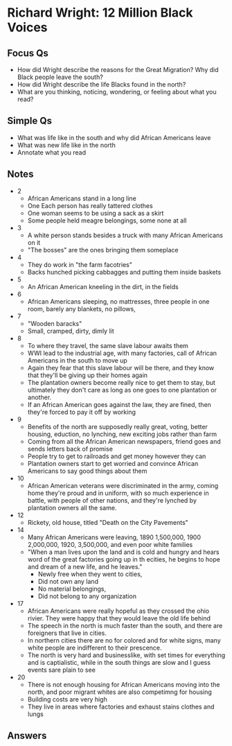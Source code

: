 # Richard Wright: 12 Million Black Voices
## Focus Qs
- How did Wright describe the reasons for the Great Migration? Why did Black people leave the south?
- How did Wright describe the life Blacks found in the north?
- What are you thinking, noticing, wondering, or feeling about what you read?
## Simple Qs
- What was life like in the south and why did African Americans leave
- What was new life like in the north
- Annotate what you read
## Notes
- 2
  - African Americans stand in a long line
  - One Each person has really tattered clothes
  - One woman seems to be using a sack as a skirt
  - Some people held meagre belongings, some none at all
- 3
  - A white person stands besides a truck with many African Americans on it
  - "The bosses" are the ones bringing them someplace
- 4
  - They do work in "the farm facotries"
  - Backs hunched picking cabbagges and putting them inside baskets
- 5
  - An African American kneeling in the dirt, in the fields
- 6
  - African Americans sleeping, no mattresses, three people in one room, barely any blankets, no pillows, 
- 7 
  - "Wooden baracks" 
  - Small, cramped, dirty, dimly lit
- 8
  - To where they travel, the same slave labour awaits them
  - WWI lead to the industrial age, with many factories, call of African Americans in the south to move up
  - Again they fear that this slave labour will be there, and they know that they'll be giving up their homes again
  - The plantation owners become really nice to get them to stay, but ultimately they don't care as long as one goes to one plantation or another. 
  - If an African American goes against the law, they are fined, then they're forced to pay it off by working
- 9 
  - Benefits of the north are supposedly really great, voting, better housing, eduction, no lynching, new exciting jobs rather than farm
  - Coming from all the African American newspapers, friend goes and sends letters back of promise
  - People try to get to railroads and get money however they can
  - Plantation owners start to get worried and convince African Americans to say good things about them
- 10
    - African American veterans were discriminated in the army, coming home they're proud and in uniform, with so much experience in battle, with people of other nations, and they're lynched by plantation owners all the same.
- 12
  - Rickety, old house, titled "Death on the City Pavements"
- 14
  - Many African Americans were leaving, 1890 1,500,000, 1900 2,000,000, 1920, 3,500,000, and even poor white families
  - "When a man lives upon the land and is cold and hungry and hears word of the great factories going up in th ecities, he begins to hope and dream of a new life, and he leaves."
    - Newly free when they went to cities,
    - Did not own any land
    - No material belongings,
    - Did not belong to any organization
- 17
  - African Americans were really hopeful as they crossed the ohio rivier. They were happy that they would leave the old life behind
  - The speech in the north is much faster than the south, and there are foreigners that live in cities.
  - In northern cities there are no for colored and for white signs, many white people are indifferent to their prescence. 
  - The north is very hard and businesslike, with set times for everything and is captialistic, while in the south things are slow and I guess events sare plain to see
- 20
  - There is not enough housing for African Americans moving into the north, and poor migrant whites are also competimng for housing
  - Building costs are very high
  - They live in areas where factories and exhaust stains clothes and lungs
## Answers